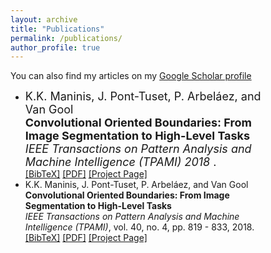 ```yaml
---
layout: archive
title: "Publications"
permalink: /publications/
author_profile: true
---
```


You can also find my articles on my [Google Scholar profile]("")

<ul style="margin-right: 100px;">
<li ><font size="4"> K.K. Maninis, J. Pont-Tuset, P. Arbeláez, and Van Gool</font>
  <br><font size="4"><b>Convolutional Oriented Boundaries: From Image Segmentation to High-Level Tasks</b></font><br>
<font size="4"><i>IEEE Transactions on Pattern Analysis and Machine Intelligence (TPAMI) 2018</i> .
  </font><br />
<a href="javascript:toggleBibtex('Maninis2018')">[BibTeX]</a>
<a href="http://arxiv.org/abs/1701.04658" target="_blank">[PDF]</a> <a href="http://www.vision.ee.ethz.ch/~cvlsegmentation/cob/"  target="_blank">[Project Page]</a>
 
</li>

<li > K.K. Maninis, J. Pont-Tuset, P. Arbeláez, and Van Gool
  <br><b>Convolutional Oriented Boundaries: From Image Segmentation to High-Level Tasks</b><br>
<i>IEEE Transactions on Pattern Analysis and Machine Intelligence (TPAMI)</i>, vol. 40, no. 4, pp. 819 - 833, 2018.
<br />
<a href="javascript:toggleBibtex('Maninis2018')">[BibTeX]</a>
<a href="http://arxiv.org/abs/1701.04658" target="_blank">[PDF]</a> <a href="http://www.vision.ee.ethz.ch/~cvlsegmentation/cob/"  target="_blank">[Project Page]</a>
 
</li>
</ul>

